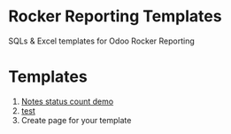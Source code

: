 # Rocker Reporting Templates
SQLs &amp; Excel templates for Odoo Rocker Reporting

# Templates
1. [Notes status count demo](https://github.com/akarki58/rocker_templates/blob/master/notes_status_count_demo.md)
1. [test](https://github.com/akarki58/rocker_templates/blob/master/test_note.md)
1. Create page for your template
